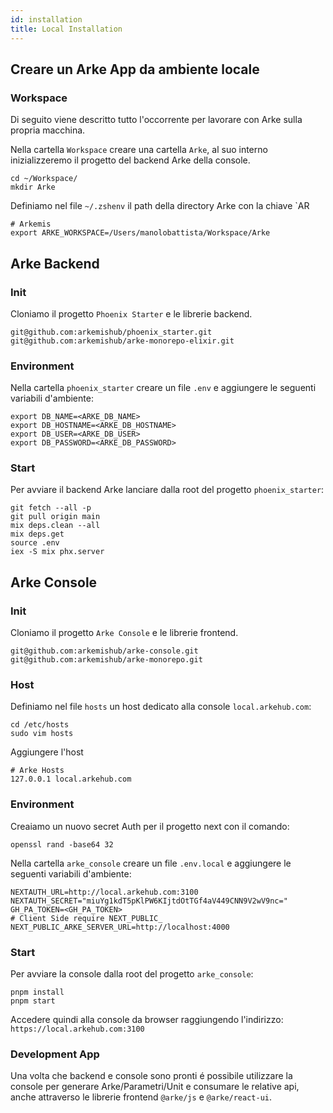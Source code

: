 ```yaml
---
id: installation
title: Local Installation
---
```


## Creare un Arke App da ambiente locale

### Workspace

Di seguito viene descritto tutto l'occorrente per lavorare con Arke sulla propria macchina.

Nella cartella `Workspace` creare una cartella `Arke`, al suo interno inizializzeremo il progetto del backend
Arke della console.

```shell
cd ~/Workspace/
mkdir Arke
```

Definiamo nel file `~/.zshenv` il path della directory Arke con la chiave `AR

```shell
# Arkemis
export ARKE_WORKSPACE=/Users/manolobattista/Workspace/Arke
```

## Arke Backend

### Init

Cloniamo il progetto `Phoenix Starter` e le librerie backend.

```shell
git@github.com:arkemishub/phoenix_starter.git
git@github.com:arkemishub/arke-monorepo-elixir.git
```

### Environment

Nella cartella `phoenix_starter` creare un file `.env` e aggiungere le seguenti variabili d'ambiente:

```shell
export DB_NAME=<ARKE_DB_NAME>
export DB_HOSTNAME=<ARKE_DB_HOSTNAME>
export DB_USER=<ARKE_DB_USER>
export DB_PASSWORD=<ARKE_DB_PASSWORD>
```

### Start

Per avviare il backend Arke lanciare dalla root del progetto `phoenix_starter`: 

```shell
git fetch --all -p
git pull origin main
mix deps.clean --all
mix deps.get
source .env
iex -S mix phx.server
```

## Arke Console

### Init 

Cloniamo il progetto `Arke Console` e le librerie frontend.

```shell
git@github.com:arkemishub/arke-console.git
git@github.com:arkemishub/arke-monorepo.git
```

### Host
Definiamo nel file `hosts` un host dedicato alla console `local.arkehub.com`:

```shell
cd /etc/hosts
sudo vim hosts
```

Aggiungere l'host

```shell
# Arke Hosts
127.0.0.1 local.arkehub.com
```

### Environment

Creaiamo un nuovo secret Auth per il progetto next con il comando:

```shell
openssl rand -base64 32
```

Nella cartella `arke_console` creare un file `.env.local` e aggiungere le seguenti variabili d'ambiente:

```shell
NEXTAUTH_URL=http://local.arkehub.com:3100
NEXTAUTH_SECRET="miuYg1kdT5pKlPW6KIjtdOtTGf4aV449CNN9V2wV9nc="
GH_PA_TOKEN=<GH_PA_TOKEN>
# Client Side require NEXT_PUBLIC_
NEXT_PUBLIC_ARKE_SERVER_URL=http://localhost:4000
```

### Start

Per avviare la console dalla root del progetto `arke_console`:

```shell
pnpm install 
pnpm start
```

Accedere quindi alla console da browser raggiungendo l'indirizzo: `https://local.arkehub.com:3100`

### Development App 

Una volta che backend e console sono pronti é possibile utilizzare la console per generare Arke/Parametri/Unit 
e consumare le relative api, anche attraverso le librerie frontend `@arke/js` e `@arke/react-ui`.